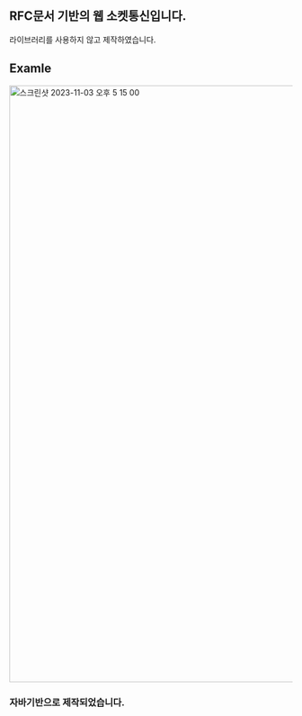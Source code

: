 ## RFC문서 기반의 웹 소켓통신입니다.

라이브러리를 사용하지 않고 제작하였습니다.
## Examle

<img width="1060" alt="스크린샷 2023-11-03 오후 5 15 00" src="https://github.com/urinaner/socket_smtp/assets/27186972/9962738d-64de-4736-bb04-7ef9476a4fba">

### 자바기반으로 제작되었습니다.

